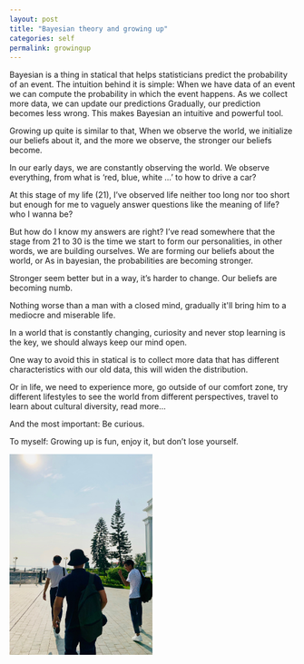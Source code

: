 ```yaml
---
layout: post
title: "Bayesian theory and growing up"
categories: self
permalink: growingup
---
```


Bayesian is a thing in statical that helps statisticians predict the probability of an event. The intuition behind it is simple: When we have data of an event we can compute the probability in which the event happens. As we collect more data, we can update our predictions Gradually, our prediction becomes less wrong. This makes Bayesian an intuitive and powerful tool.

Growing up quite is similar to that, When we observe the world, we initialize our beliefs about it, and the more we observe, the stronger our beliefs become.

In our early days, we are constantly observing the world. We observe everything, from what is ‘red, blue, white …’ to how to drive a car?

At this stage of my life (21), I’ve observed life neither too long nor too short but enough for me to vaguely answer questions like the meaning of life? who I wanna be?

But how do I know my answers are right?
I’ve read somewhere that the stage from 21 to 30 is the time we start to form our personalities, in other words, we are building ourselves. We are forming our beliefs about the world, or As in bayesian, the probabilities are becoming stronger.

Stronger seem better but in a way, it’s harder to change. Our beliefs are becoming numb.

Nothing worse than a man with a closed mind, gradually it'll bring him to a mediocre and miserable life.

In a world that is constantly changing, curiosity and never stop learning is the key, we should always keep our mind open.

One way to avoid this in statical is to collect more data that has different characteristics with our old data, this will widen the distribution.

Or in life, we need to experience more, go outside of our comfort zone, try different lifestyles to see the world from different perspectives, travel to learn about cultural diversity, read more...

And the most important: Be curious.

To myself: Growing up is fun, enjoy it, but don’t lose yourself.

<img src="assets/img/posts/growingup.jpg" style="width:50%" class="img-center">
